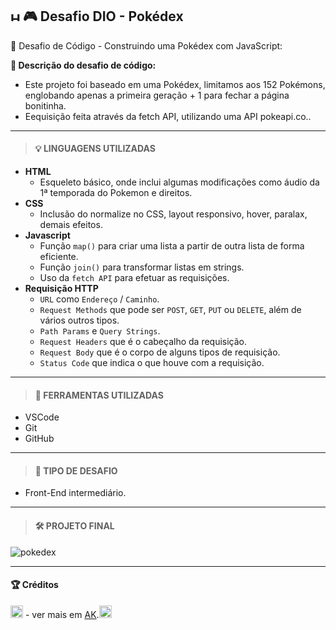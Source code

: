 ## <img src="https://raw.githubusercontent.com/Tarikul-Islam-Anik/Animated-Fluent-Emojis/master/Emojis/Hand%20gestures/Hand%20with%20Fingers%20Splayed%20Light%20Skin%20Tone.png" alt="Hand with Fingers Splayed Light Skin Tone" width="15" height="15" /> 🎮 Desafio DIO - Pokédex <br />

🎯 Desafio de Código - Construindo uma Pokédex com JavaScript:

**📌 Descrição do desafio de código:**

- Este projeto foi baseado em uma Pokédex, limitamos aos 152 Pokémons, englobando apenas a primeira geração + 1 para fechar a página bonitinha.
- Eequisição feita através da fetch API, utilizando uma API pokeapi.co..

---

> #### 💡 LINGUAGENS UTILIZADAS

- **HTML**
  - Esqueleto básico, onde inclui algumas modificações como áudio da 1ª temporada do Pokemon e direitos.
- **CSS**
  - Inclusão do normalize no CSS, layout responsivo, hover, paralax, demais efeitos.
- **Javascript**
  - Função `map()` para criar uma lista a partir de outra lista de forma eficiente.
  - Função `join()` para transformar listas em strings.
  - Uso da `fetch API` para efetuar as requisições.
- **Requisição HTTP**
  - `URL` como `Endereço` / `Caminho`.
  - `Request Methods` que pode ser `POST`, `GET`, `PUT` ou `DELETE`, além de vários outros tipos.
  - `Path Params` e `Query Strings`.
  - `Request Headers` que é o cabeçalho da requisição.
  - `Request Body` que é o corpo de alguns tipos de requisição.
  - `Status Code` que indica o que houve com a requisição.

---

> #### 🚨 FERRAMENTAS UTILIZADAS

- VSCode
- Git
- GitHub

---

> #### 🧩 TIPO DE DESAFIO

- Front-End intermediário.

---

> #### 🛠️ PROJETO FINAL

![pokedex](https://github.com/user-attachments/assets/79164b62-f151-4e5f-a830-ac6704fd6b38)

---

<a id="Credito"></a>

#### 🏆 Créditos

<div align="left"> <img src="https://raw.githubusercontent.com/Tarikul-Islam-Anik/Animated-Fluent-Emojis/master/Emojis/Hand%20gestures/Eyes.png" alt="Hand with Fingers Splayed Light Skin Tone" width="20" height="20" /> - ver mais em <a href="https://github.com/angelicakadja">AK</a>.<img src="https://raw.githubusercontent.com/Tarikul-Islam-Anik/Animated-Fluent-Emojis/master/Emojis/Hand%20gestures/Waving%20Hand%20Medium%20Skin%20Tone.png" alt="Hand with Fingers Splayed Light Skin Tone" width="20" height="20" /></div>
